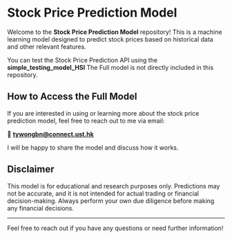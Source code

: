 # Stock Price Prediction Model

Welcome to the **Stock Price Prediction Model** repository! This is a machine learning model designed to predict stock prices based on historical data and other relevant features.

You can test the Stock Price Prediction API using the **simple_testing_model_HSI**
The Full model is not directly included in this repository.

## How to Access the Full Model

If you are interested in using or learning more about the stock price prediction model, feel free to reach out to me via email:

📧 **tywongbn@connect.ust.hk**

I will be happy to share the model and discuss how it works.


## Disclaimer

This model is for educational and research purposes only. Predictions may not be accurate, and it is not intended for actual trading or financial decision-making. Always perform your own due diligence before making any financial decisions.

---

Feel free to reach out if you have any questions or need further information!